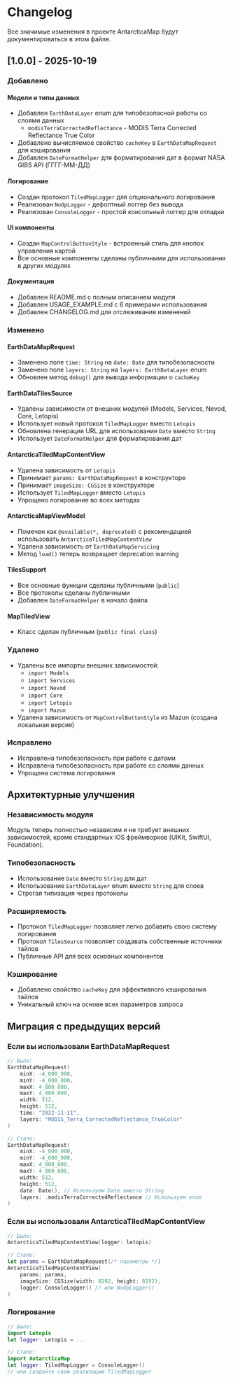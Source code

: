 # Changelog

Все значимые изменения в проекте AntarcticaMap будут документироваться в этом файле.

## [1.0.0] - 2025-10-19

### Добавлено

#### Модели и типы данных
- Добавлен `EarthDataLayer` enum для типобезопасной работы со слоями данных
  - `modisTerraCorrectedReflectance` - MODIS Terra Corrected Reflectance True Color
- Добавлено вычисляемое свойство `cacheKey` в `EarthDataMapRequest` для кэширования
- Добавлен `DateFormatHelper` для форматирования дат в формат NASA GIBS API (ГГГГ-ММ-ДД)

#### Логирование
- Создан протокол `TiledMapLogger` для опционального логирования
- Реализован `NoOpLogger` - дефолтный логгер без вывода
- Реализован `ConsoleLogger` - простой консольный логгер для отладки

#### UI компоненты
- Создан `MapControlButtonStyle` - встроенный стиль для кнопок управления картой
- Все основные компоненты сделаны публичными для использования в других модулях

#### Документация
- Добавлен README.md с полным описанием модуля
- Добавлен USAGE_EXAMPLE.md с 6 примерами использования
- Добавлен CHANGELOG.md для отслеживания изменений

### Изменено

#### EarthDataMapRequest
- Заменено поле `time: String` на `date: Date` для типобезопасности
- Заменено поле `layers: String` на `layers: EarthDataLayer` enum
- Обновлен метод `debug()` для вывода информации о `cacheKey`

#### EarthDataTilesSource
- Удалены зависимости от внешних модулей (Models, Services, Nevod, Core, Letopis)
- Использует новый протокол `TiledMapLogger` вместо `Letopis`
- Обновлена генерация URL для использования `Date` вместо `String`
- Использует `DateFormatHelper` для форматирования дат

#### AntarcticaTiledMapContentView
- Удалена зависимость от `Letopis`
- Принимает `params: EarthDataMapRequest` в конструкторе
- Принимает `imageSize: CGSize` в конструкторе
- Использует `TiledMapLogger` вместо `Letopis`
- Упрощено логирование во всех методах

#### AntarcticaMapViewModel
- Помечен как `@available(*, deprecated)` с рекомендацией использовать `AntarcticaTiledMapContentView`
- Удалена зависимость от `EarthDataMapServicing`
- Метод `load()` теперь возвращает deprecation warning

#### TilesSupport
- Все основные функции сделаны публичными (`public`)
- Все протоколы сделаны публичными
- Добавлен `DateFormatHelper` в начало файла

#### MapTiledView
- Класс сделан публичным (`public final class`)

### Удалено
- Удалены все импорты внешних зависимостей:
  - `import Models`
  - `import Services`
  - `import Nevod`
  - `import Core`
  - `import Letopis`
  - `import Mazun`
- Удалена зависимость от `MapControlButtonStyle` из Mazun (создана локальная версия)

### Исправлено
- Исправлена типобезопасность при работе с датами
- Исправлена типобезопасность при работе со слоями данных
- Упрощена система логирования

## Архитектурные улучшения

### Независимость модуля
Модуль теперь полностью независим и не требует внешних зависимостей, кроме стандартных iOS фреймворков (UIKit, SwiftUI, Foundation).

### Типобезопасность
- Использование `Date` вместо `String` для дат
- Использование `EarthDataLayer` enum вместо `String` для слоев
- Строгая типизация через протоколы

### Расширяемость
- Протокол `TiledMapLogger` позволяет легко добавить свою систему логирования
- Протокол `TilesSource` позволяет создавать собственные источники тайлов
- Публичные API для всех основных компонентов

### Кэширование
- Добавлено свойство `cacheKey` для эффективного кэширования тайлов
- Уникальный ключ на основе всех параметров запроса

## Миграция с предыдущих версий

### Если вы использовали EarthDataMapRequest

```swift
// Было:
EarthDataMapRequest(
    minX: -4_000_000,
    minY: -4_000_000,
    maxX: 4_000_000,
    maxY: 4_000_000,
    width: 512,
    height: 512,
    time: "2022-11-11",
    layers: "MODIS_Terra_CorrectedReflectance_TrueColor"
)

// Стало:
EarthDataMapRequest(
    minX: -4_000_000,
    minY: -4_000_000,
    maxX: 4_000_000,
    maxY: 4_000_000,
    width: 512,
    height: 512,
    date: Date(), // Используем Date вместо String
    layers: .modisTerraCorrectedReflectance // Используем enum
)
```

### Если вы использовали AntarcticaTiledMapContentView

```swift
// Было:
AntarcticaTiledMapContentView(logger: letopis)

// Стало:
let params = EarthDataMapRequest(/* параметры */)
AntarcticaTiledMapContentView(
    params: params,
    imageSize: CGSize(width: 8192, height: 8192),
    logger: ConsoleLogger() // или NoOpLogger()
)
```

### Логирование

```swift
// Было:
import Letopis
let logger: Letopis = ...

// Стало:
import AntarcticaMap
let logger: TiledMapLogger = ConsoleLogger()
// или создайте свою реализацию TiledMapLogger
```
